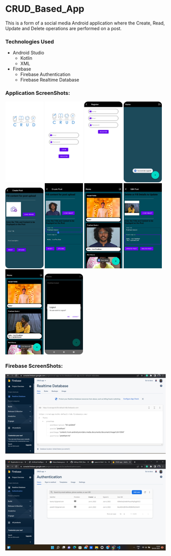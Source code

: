 # CRUD_Based_App

 This is a form of a social media Android application where the Create, Read, Update and Delete operations are performed on a post.
 ### Technologies Used
   - Android Studio
     - Kotlin
     - XML
   - Firebase
     - Firebase Authentication
     - Firebase Realtime Database
   
 ### Application ScreenShots:
 <img hight="100" width="120" src="1.png">&nbsp;<img hight="100" width="120" src="2.png">&nbsp;<img hight="100" width="120" src="3.png">&nbsp;<img hight="100" width="120" src="4.png">&nbsp;<br/>
 <img hight="100" width="120" src="5.png">&nbsp;<img hight="100" width="120" src="6.jpg">&nbsp;<img hight="100" width="120" src="7.jpg">&nbsp;<img hight="100" width="120" src="8.jpg">&nbsp;<br/><img hight="100" width="120" src="9.jpg">&nbsp;<img hight="100" width="120" src="10.png">
 
 ### Firebase ScreenShots:
 <img src="11.png">&nbsp;<img src="12.png">
